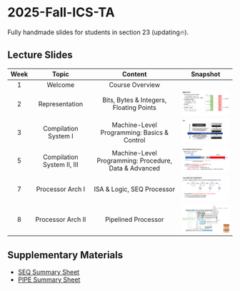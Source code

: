 # 2025-Fall-ICS-TA
Fully handmade slides for students in section 23 (updating🔥).

## Lecture Slides
| Week   | Topic                                  |Content|Snapshot|
|:--------:|:----------------------------------------:|:-------------------------------:|:-------:|
| 1 | Welcome|Course Overview| |
| 2 | Representation|Bits, Bytes & Integers, Floating Points|<img src="./figs/Week2.svg" width="200">|
| 3 | Compilation System I|Machine-Level Programming: Basics & Control|<img src="./figs/Week3.svg" width="200">|
| 5 | Compilation System II, III|Machine-Level Programming: Procedure, Data & Advanced|<img src="./figs/Week5.svg" width="200">|
| 7 | Processor Arch I|ISA & Logic, SEQ Processor|<img src="./figs/Week7.svg" width="200">|
| 8 | Processor Arch II|Pipelined Processor|<img src="./figs/Week8.svg" width="200">|

## Supplementary Materials
- [SEQ Summary Sheet](Week7-SEQ_summary.pdf)
- [PIPE Summary Sheet](Week8-PIPE_summary.pdf)
